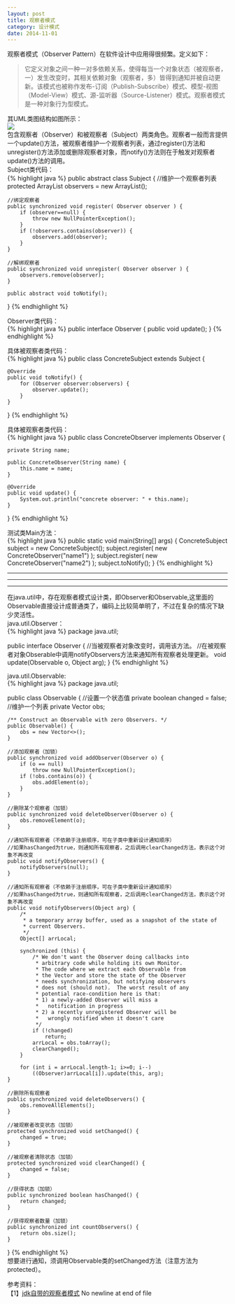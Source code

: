 ```yaml
---
layout: post
title: 观察者模式
category: 设计模式
date: 2014-11-01
---
```

观察者模式（Observer Pattern）在软件设计中应用得很频繁。定义如下：  

> 它定义对象之间一种一对多依赖关系，使得每当一个对象状态（被观察者，一）发生改变时，其相关依赖对象（观察者，多）皆得到通知并被自动更新。该模式也被称作发布-订阅（Publish-Subscribe）模式、模型-视图（Model-View）模式、源-监听器（Source-Listener）模式。观察者模式是一种对象行为型模式。  

其UML类图结构如图所示：  
![](http://iofisher.qiniudn.com/@/blog/观察者模式.png)  
包含观察者（Observer）和被观察者（Subject）两类角色。观察者一般而言提供一个update()方法，被观察者维护一个观察者列表，通过register()方法和unregister()方法添加或删除观察者对象，而notify()方法则在于触发对观察者update()方法的调用。  
Subject类代码：  
{% highlight java %}
public abstract class Subject {
    //维护一个观察者列表
    protected ArrayList<Observer> observers = new ArrayList<Observer>();

    //绑定观察者
    public synchronized void register( Observer observer ) {
        if (observer==null) {
            throw new NullPointerException();
        }
        if (!observers.contains(observer)) {
            observers.add(observer);
        }
    }

    //解绑观察者
    public synchronized void unregister( Observer observer ) {
        observers.remove(observer);
    }

    public abstract void toNotify();
}
{% endhighlight %}  

Observer类代码：  
{% highlight java %}
public interface Observer {
    public void update();
}
{% endhighlight %}  

具体被观察者类代码：  
{% highlight java %}
public class ConcreteSubject extends Subject {

    @Override
    public void toNotify() {
        for (Observer observer:observers) {
            observer.update();
        }
    }
}
{% endhighlight %}  

具体被观察者类代码：  
{% highlight java %}
public class ConcreteObserver implements Observer {

    private String name;

    public ConcreteObserver(String name) {
        this.name = name;
    }

    @Override
    public void update() {
        System.out.println("concrete observer: " + this.name);
    }
}
{% endhighlight %}

测试类Main方法：  
{% highlight java %}
public static void main(String[] args) {
        ConcreteSubject subject = new ConcreteSubject();
        subject.register( new ConcreteObserver("name1") );
        subject.register( new ConcreteObserver("name2") );
        subject.toNotify();
    }
{% endhighlight %}  
  
  

----------  
  

----------

----------

在java.util中，存在观察者模式设计类，即Observer和Observable,这里面的Observable直接设计成普通类了，编码上比较简单明了，不过在复杂的情况下缺少灵活性。  
java.util.Observer：  
{% highlight java %}
package java.util;

public interface Observer {
	//当被观察者对象改变时，调用该方法。
	//在被观察者对象Obserable中调用notifyObservers方法来通知所有观察者处理更新。
    void update(Observable o, Object arg);
}
{% endhighlight %}  
  
java.util.Observable:  
{% highlight java %}
package java.util;

public class Observable {
	//设置一个状态值
    private boolean changed = false;
	//维护一个列表
    private Vector<Observer> obs;

    /** Construct an Observable with zero Observers. */
    public Observable() {
        obs = new Vector<>();
    }

	//添加观察者（加锁）
    public synchronized void addObserver(Observer o) {
        if (o == null)
            throw new NullPointerException();
        if (!obs.contains(o)) {
            obs.addElement(o);
        }
    }

	//删除某个观察者（加锁）
    public synchronized void deleteObserver(Observer o) {
        obs.removeElement(o);
    }

	//通知所有观察者（不依赖于注册顺序，可在子类中重新设计通知顺序）
	//如果hasChanged为true，则通知所有观察者，之后调用clearChanged方法，表示这个对象不再改变
    public void notifyObservers() {
        notifyObservers(null);
    }

    //通知所有观察者（不依赖于注册顺序，可在子类中重新设计通知顺序）
	//如果hasChanged为true，则通知所有观察者，之后调用clearChanged方法，表示这个对象不再改变
    public void notifyObservers(Object arg) {
        /*
         * a temporary array buffer, used as a snapshot of the state of
         * current Observers.
         */
        Object[] arrLocal;

        synchronized (this) {
            /* We don't want the Observer doing callbacks into
             * arbitrary code while holding its own Monitor.
             * The code where we extract each Observable from
             * the Vector and store the state of the Observer
             * needs synchronization, but notifying observers
             * does not (should not).  The worst result of any
             * potential race-condition here is that:
             * 1) a newly-added Observer will miss a
             *   notification in progress
             * 2) a recently unregistered Observer will be
             *   wrongly notified when it doesn't care
             */
            if (!changed)
                return;
            arrLocal = obs.toArray();
            clearChanged();
        }

        for (int i = arrLocal.length-1; i>=0; i--)
            ((Observer)arrLocal[i]).update(this, arg);
    }

    //删除所有观察者
    public synchronized void deleteObservers() {
        obs.removeAllElements();
    }

    //被观察者改变状态（加锁）
    protected synchronized void setChanged() {
        changed = true;
    }

    //被观察者清除状态（加锁）
    protected synchronized void clearChanged() {
        changed = false;
    }

    //获得状态（加锁）
    public synchronized boolean hasChanged() {
        return changed;
    }

    //获得观察者数量（加锁）
    public synchronized int countObservers() {
        return obs.size();
    }
}
{% endhighlight %}  
想要进行通知，须调用Observable类的setChanged方法（注意方法为protected）。

参考资料：  
【1】[jdk自带的观察者模式](http://blog.csdn.net/a19881029/article/details/8975962)
 No newline at end of file
